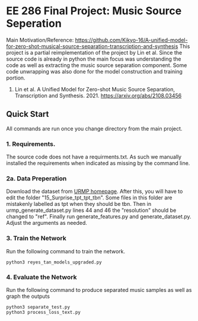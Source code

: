 # EE 286 Final Project: Music Source Seperation
Main Motivation/Reference: https://github.com/Kikyo-16/A-unified-model-for-zero-shot-musical-source-separation-transcription-and-synthesis
This project is a partial reimplementation of the project by Lin et al. Since the source code is already in python the main focus was understanding the code as well as extracting the music source separation component. Some code unwrapping was also done for the model construction and training portion.
1.  Lin et al. A Unified Model for Zero-shot Music Source Separation, Transcription and Synthesis. 2021. https://arxiv.org/abs/2108.03456




## Quick Start
All commands are run once you change directory from the main project. 

### 1. Requirements.
The source code does not have a requirments.txt. As such we manually installed the requirements when indicated as missing by the command line.

### 2a. Data Preperation 
Download the dataset from [URMP homepage](http://www2.ece.rochester.edu/projects/air/projects/URMP.html). After this, you will have to edit the folder "15_Surprise_tpt_tpt_tbn". Some files in this folder are mistakenly labelled as tpt when they should be tbn. Then in urmp_generate_dataset.py lines 44 and 46 the "resolution" should be changed to "ref". Finally run generate_features.py and generate_dataset.py. Adjust the arguments as needed.



### 3. Train the Network
Run the following command to train the network. 
```
python3 reyes_tan_models_upgraded.py
```

### 4. Evaluate the Network
Run the following command to produce separated music samples as well as graph the outputs
```
python3 separate_test.py
python3 process_loss_text.py
```
